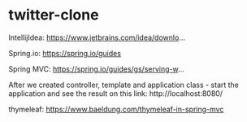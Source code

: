 # twitter-clone


IntellijIdea:
https://www.jetbrains.com/idea/downlo...

Spring.io:
https://spring.io/guides

Spring MVC:
https://spring.io/guides/gs/serving-w...

After we created controller, template and application class -  start the application and see the result on this link:
http://localhost:8080/

thymeleaf:
https://www.baeldung.com/thymeleaf-in-spring-mvc
